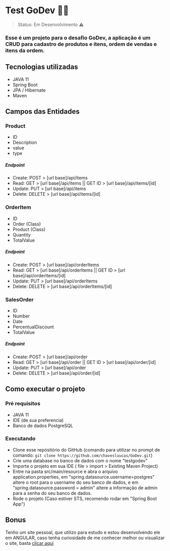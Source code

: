 <h1>Test GoDev 🧑‍💻</h1>

>Status: Em Desenvolvimento ⚠️

### Esse é um projeto para o desafio GoDev, a aplicação é um CRUD para cadastro de produtos e itens, ordem de vendas e itens da ordem.

## Tecnologias utilizadas

+ JAVA 11
+ Spring Boot 
+ JPA / Hibernate
+ Maven


## Campos das Entidades

### Product
+ ID
+ Description
+ value 
+ type
##### Endpoint
+ Create: POST > [url base]/api/items
+ Read: GET > [url base]/api/items || GET ID > [url base]/api/items/[id]
+ Update: PUT > [url base]/api/items
+ Delete: DELETE > [url base]/api/items/[id]

### OrderItem
+ ID
+ Order (Class)
+ Product (Class) 
+ Quantity
+ TotalValue
##### Endpoint
+ Create: POST > [url base]/api/orderItems
+ Read: GET > [url base]/api/orderItems || GET ID > [url base]/api/orderItems/[id]
+ Update: PUT > [url base]/api/orderItems
+ Delete: DELETE > [url base]/api/orderItems/[id]

### SalesOrder
+ ID
+ Number
+ Date 
+ PercentualDiscount
+ TotalValue   
##### Endpoint
+ Create: POST > [url base]/api/order
+ Read: GET > [url base]/api/order || GET ID > [url base]/api/order/[id]
+ Update: PUT > [url base]/api/order
+ Delete: DELETE > [url base]/api/order/[id]

## Como executar o projeto
### Pré requisitos

+ JAVA 11
+ IDE (de sua preferencia)
+ Banco de dados PostgreSQL

### Executando

+ Clone esse repósitório do GitHub (comando para utilizar no prompt de comando: ```git clone https://github.com/chavesluucas/GoDev.git```)
+ Crie uma database no banco de dados com o nome "testgodev"
+ Importe o projeto em sua IDE ( file > import > Existing Maven Project)
+ Entre na pasta src/main/resource e abra o arquivo application.properties, em "spring.datasource.username=postgres" altere o root para o username do seu banco de dados, e em "spring.datasource.password = admin" altere a informação de admin para a senha do seu banco de dados.
+ Rode o projeto (Caso estiver STS, recomendo rodar em "Spring Boot App")


## Bonus
 Tenho um site pessoal, que utilizo para estudo e estou desenvolvendo ele em ANGULAR, caso tenha curiosidade de me conhecer melhor ou visualizar o site, basta <a target="_blank" href="https://lucaschaves.netlify.app">clicar aqui</a>
